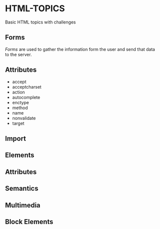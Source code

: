 # HTML-TOPICS
Basic HTML topics with challenges 
 
## Forms
  *Forms* are used to gather the information form the user and send that data to the server.
## **Attributes**
  * accept
  * acceptcharset
  * action
  * autocomplete
  * enctype
  * method
  * name
  * nonvalidate
  * target 

## Import 
## Elements
## Attributes
## Semantics
## Multimedia
## Block Elements
